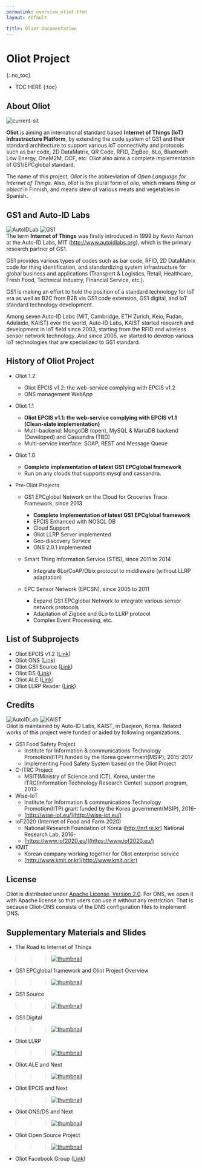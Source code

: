 ```yaml
---
permalink: overview_oliot.html
layout: default

title: Oliot Documentation
---
```

<head>
  <link rel="stylesheet" href="stylesheets/styles.css">
  <link rel="stylesheet" href="stylesheets/pygment_trac.css">
</head> 
  
# Oliot Project
{:.no_toc}
 
* TOC HERE
{:toc}

## About Oliot

![current-sit](images/oliot.png)

**Oliot** is aiming an international standard based **Internet of Things (IoT) Infrastructure Platform**, by extending the code system of GS1 and their standard architecture to support various IoT connectivity and protocols such as bar code, 2D DataMatrix, QR Code, RFID, ZigBee, 6Lo, Bluetooth Low Energy, OneM2M, OCF, etc. Oliot also aims a complete implementation of GS1/EPCglobal standard.

The name of this project, *Oliot* is the abbreviation of *Open Language for Internet of Things*. Also, *oliot* is the plural form of *olio*, which means *thing* or *object* in Finnish, and means stew of various meats and vegetables in Spanish.


## GS1 and Auto-ID Labs
![AutoIDLab](images/Auto-IDLabsLogo.png)  ![GS1](images/gs1-epcglobal.png)  
The term **Internet of Things** was firstly introduced in 1999 by Kevin Ashton at the Auto-ID Labs, MIT (http://www.autoidlabs.org), which is the primary research partner of GS1.

GS1 provides various types of codes such as bar code, RFID, 2D DataMatrix code for thing identification, and standardizing system infrastructure for global business and applications (Transport & Logistics, Retail, Healthcare, Fresh Food, Technical Industry, Financial Service, etc.).

GS1 is making an effort to hold the position of a standard technology for IoT era as well as B2C from B2B via GS1 code extension, GS1 digital, and IoT standard technology development.

Among seven Auto-ID Labs (MIT, Cambridge, ETH Zurich, Keio, Fudan, Adelaide, KAIST) over the world, Auto-ID Labs, KAIST started research and development in IoT field since 2003, starting from the RFID and wireless sensor network technology. And since 2005, we started to develop various IoT technologies that are specialized to GS1 standard.

## History of Oliot Project
 * Oliot 1.2
   * Oliot EPCIS v1.2: the web-service complying with EPCIS v1.2
   * ONS management WebApp

 * Oliot 1.1
   * **Oliot EPCIS v1.1: the web-service complying with EPCIS v1.1 (Clean-slate implementation)**
   * Multi-backend: MongoDB (open), MySQL & MariaDB backend (Developed) and Cassandra (TBD)
   * Multi-service interface: SOAP, REST and Message Queue

 * Oliot 1.0
   * **Complete implementation of latest GS1 EPCglobal framework**
   * Run on any clouds that supports mysql and cassandra.

 * Pre-Oliot Projects
   * GS1 EPCglobal Network on the Cloud for Groceries Trace Framework, since 2013
     * **Complete Implementation of latest GS1 EPCglobal framework**
     * EPCIS Enhanced with NOSQL DB
     * Cloud Support
     * Oliot LLRP Server implemented
     * Geo-discovery Service
     * ONS 2.0.1 implemented

   * Smart Thing Information Service (STIS), since 2011 to 2014
     * Integrate 6Lo/CoAP/Obix protocol to middleware (without LLRP adaptation)

   * EPC Sensor Network (EPCSN), since 2005 to 2011
     * Expand GS1 EPCglobal Network to integrate various sensor network protocols
     * Adaptation of Zigbee and 6Lo to LLRP protocol
     * Complex Event Processing, etc.



## List of Subprojects
 * Oliot EPCIS v1.2 ([Link](https://github.com/JaewookByun/epcis))
 * Oliot ONS ([Link](https://github.com/gs1oliot/oliot-ons-1.1))
 * Oliot GS1 Source ([Link](https://github.com/gs1oliot/gs1source))
 * Oliot DS ([Link](https://github.com/gs1oliot/oliot-ds-1.1))
 * Oliot ALE ([Link](https://github.com/gs1oliot/oliot-fc))
 * Oliot LLRP Reader ([Link](https://github.com/gs1oliot/oliot-llrp))

## Credits
![AutoIDLab](images/Auto-IDLabsLogo.png)  ![KAIST](images/kaist.png)  
Oliot is maintained by Auto-ID Labs, KAIST, in Daejeon, Korea.
Related works of this project were funded or aided by following organizations.

 * GS1 Food Safety Project
   * Institute for Information & communications Technology Promotion(IITP) funded by the Korea government(MSIP), 2015-2017
   * Implementing Food Safety System based on the Oliot Project
 * C-ITRC Project
   * MSIT(Ministry of Science and ICT), Korea, under the ITRC(Information Technology Research Center) support program, 2013-
 * Wise-IoT
   * Institute for Information & communications Technology Promotion(IITP) grant funded by the Korea government(MSIP), 2016-
   * [http://wise-iot.eu/](http://wise-iot.eu/)
 * IoF2020 (Internet of Food and Farm 2020)
   * National Research Foundation of Korea (http://nrf.re.kr) National Research Lab, 2016-
   * [https://www.iof2020.eu/](https://www.iof2020.eu/)
 * KMIT
   * Korean company working together for Oliot enterprise service
   * [http://www.kmit.or.kr](http://www.kmit.or.kr)

## License
Oliot is distributed under [Apache License, Version 2.0](https://www.apache.org/licenses/LICENSE-2.0).
For ONS, we open it with Apache license so that users can use it without any restriction. That is because Oliot-ONS consists of the DNS configuration files to implement ONS.


## Supplementary Materials and Slides
 * The Road to Internet of Things

>>> [![thumbnail](http://gs1oliot.github.io/oliot/images/slide_summary/sum_the_road_to_internet_of_things.jpg)](http://www.slideshare.net/gatordkim/the-road-to-internet-of-things)

 * GS1 EPCglobal framework and Oliot Project Overview
 
>>> [![thumbnail](http://gs1oliot.github.io/oliot/images/slide_summary/sum_gs1_epcglobal_framework_and_oliot_project_overview.jpg)](http://www.slideshare.net/gatordkim/gs1-epcglobal-framework-and-oliot-project-overview-oliot-workshop-2014)

 * GS1 Source
 
>>> [![thumbnail](http://gs1oliot.github.io/oliot/images/slide_summary/sum_gs1_source.jpg)](http://www.slideshare.net/gatordkim/gs1-source)

 * GS1 Digital
 
>>> [![thumbnail](http://gs1oliot.github.io/oliot/images/slide_summary/sum_gs1_digital.jpg)](http://www.slideshare.net/gatordkim/gs1-digital)

 * Oliot LLRP
 
>>> [![thumbnail](http://gs1oliot.github.io/oliot/images/slide_summary/sum_llrp.jpg)](http://www.slideshare.net/gatordkim/gs1oliot-llrp)

 * Oliot ALE and Next
 
>>> [![thumbnail](http://gs1oliot.github.io/oliot/images/slide_summary/sum_ale.jpg)](http://www.slideshare.net/gatordkim/gs1oliot-ale-and-next)

 * Oliot EPCIS and Next
 
>>> [![thumbnail](http://gs1oliot.github.io/oliot/images/slide_summary/sum_epcis.jpg)](http://www.slideshare.net/gatordkim/gs1oliot-epcis-and-next)

 * Oliot ONS/DS and Next
 
>>> [![thumbnail](http://gs1oliot.github.io/oliot/images/slide_summary/sum_ons_ds.jpg)](http://www.slideshare.net/gatordkim/gs1oliot-onsds-and-next)

 * Oliot Open Source Project
 
>>> [![thumbnail](http://gs1oliot.github.io/oliot/images/slide_summary/sum_oliot_open_source_project.jpg)](http://www.slideshare.net/gatordkim/oliot-open-source-project)

 * Oliot Facebook Group ([Link](https://www.facebook.com/groups/oliot/))



